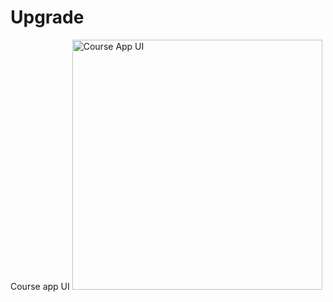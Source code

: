 # Upgrade
Course app UI
<img src="https://github.com/wanderfeys/Advanced/blob/master/21-02-06-15-26-14.gif" alt="Course App UI" title="Course App UI" width="400" height="400"/>
